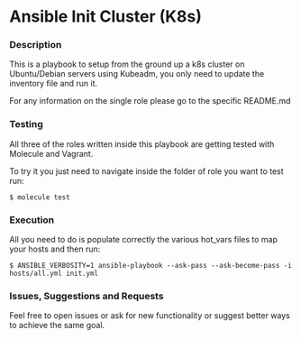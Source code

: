 Ansible Init Cluster (K8s) 
=============================

### Description ###
This is a playbook to setup from the ground up a k8s cluster on Ubuntu/Debian servers using Kubeadm,
you only need to update the inventory file and run it.

For any information on the single role please go to the specific README.md

### Testing ###
All three of the roles written inside this playbook are getting tested with Molecule and Vagrant.

To try it you just need to navigate inside the folder of role you want to test run: 

    $ molecule test

### Execution ###

All you need to do is populate correctly the various hot_vars files to map your hosts and then run:

    $ ANSIBLE_VERBOSITY=1 ansible-playbook --ask-pass --ask-become-pass -i hosts/all.yml init.yml

### Issues, Suggestions and Requests ###

Feel free to open issues or ask for new functionality or suggest better ways to achieve the same goal.

